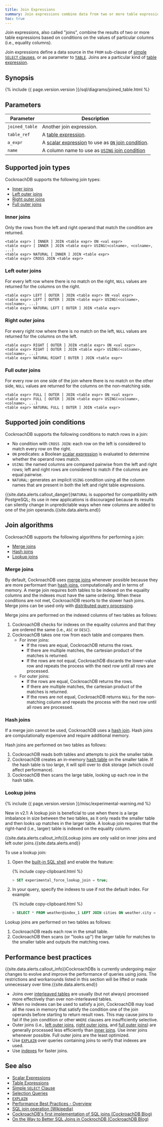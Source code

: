 ```yaml
---
title: Join Expressions
summary: Join expressions combine data from two or more table expressions.
toc: true
---
```


Join expressions, also called "joins", combine the results of two or more table expressions based on conditions on the values of particular columns (i.e., equality columns).

Join expressions define a data source in the `FROM` sub-clause of [simple `SELECT` clauses](select-clause.html), or as parameter to [`TABLE`](selection-queries.html#table-clause). Joins are a particular kind of [table expression](table-expressions.html).


## Synopsis

<div>{% include {{ page.version.version }}/sql/diagrams/joined_table.html %}</div>

<div markdown="1"></div>

## Parameters

Parameter | Description
----------|------------
`joined_table` | Another join expression.
`table_ref` | A [table expression](table-expressions.html).
`a_expr` | A [scalar expression](scalar-expressions.html) to use as [`ON` join condition](#supported-join-conditions).
`name` | A column name to use as [`USING` join condition](#supported-join-conditions)

## Supported join types

CockroachDB supports the following join types:

- [Inner joins](#inner-joins)
- [Left outer joins](#left-outer-joins)
- [Right outer joins](#right-outer-joins)
- [Full outer joins](#full-outer-joins)

### Inner joins

Only the rows from the left and right operand that match the condition are returned.

~~~
<table expr> [ INNER ] JOIN <table expr> ON <val expr>
<table expr> [ INNER ] JOIN <table expr> USING(<colname>, <colname>, ...)
<table expr> NATURAL [ INNER ] JOIN <table expr>
<table expr> CROSS JOIN <table expr>
~~~

### Left outer joins

For every left row where there is no match on the right, `NULL` values are returned for the columns on the right.

~~~
<table expr> LEFT [ OUTER ] JOIN <table expr> ON <val expr>
<table expr> LEFT [ OUTER ] JOIN <table expr> USING(<colname>, <colname>, ...)
<table expr> NATURAL LEFT [ OUTER ] JOIN <table expr>
~~~

### Right outer joins

For every right row where there is no match on the left, `NULL` values are returned for the columns on the left.

~~~
<table expr> RIGHT [ OUTER ] JOIN <table expr> ON <val expr>
<table expr> RIGHT [ OUTER ] JOIN <table expr> USING(<colname>, <colname>, ...)
<table expr> NATURAL RIGHT [ OUTER ] JOIN <table expr>
~~~

### Full outer joins

For every row on one side of the join where there is no match on the other side, `NULL` values are returned for the columns on the non-matching side.

~~~
<table expr> FULL [ OUTER ] JOIN <table expr> ON <val expr>
<table expr> FULL [ OUTER ] JOIN <table expr> USING(<colname>, <colname>, ...)
<table expr> NATURAL FULL [ OUTER ] JOIN <table expr>
~~~

## Supported join conditions

CockroachDB supports the following conditions to match rows in a join:

- No condition with `CROSS JOIN`: each row on the left is considered
  to match every row on the right.
- `ON` predicates: a Boolean [scalar expression](scalar-expressions.html)
  is evaluated to determine whether the operand rows match.
- `USING`: the named columns are compared pairwise from the left and
  right rows; left and right rows are considered to match if the
  columns are equal pairwise.
- `NATURAL`: generates an implicit `USING` condition using all the
  column names that are present in both the left and right table
  expressions.

<section>{{site.data.alerts.callout_danger}}<code>NATURAL</code> is supported for compatibility with PostgreSQL; its use in new applications is discouraged because its results can silently change in unpredictable ways when new columns are added to one of the join operands.{{site.data.alerts.end}}</section>

## Join algorithms

CockroachDB supports the following algorithms for performing a join:

- [Merge joins](#merge-joins)
- [Hash joins](#hash-joins)
- [Lookup joins](#lookup-joins)

### Merge joins

By default, CockroachDB uses [merge joins](https://en.wikipedia.org/wiki/Sort-merge_join) whenever possible because they are more performant than [hash joins](#hash-joins), computationally and in terms of memory. A merge join requires both tables to be indexed on the equality columns and the indexes must have the same ordering. When these conditions are not met, CockroachDB resorts to the slower hash joins. Merge joins can be used only with [distributed query processing](https://www.cockroachlabs.com/blog/local-and-distributed-processing-in-cockroachdb/).

Merge joins are performed on the indexed columns of two tables as follows:

1. CockroachDB checks for indexes on the equality columns and that they are ordered the same (i.e., `ASC` or `DESC`).
2. CockroachDB takes one row from each table and compares them.  
    - For inner joins:  
        - If the rows are equal, CockroachDB returns the rows.
        - If there are multiple matches, the cartesian product of the matches is returned.
        - If the rows are not equal, CockroachDB discards the lower-value row and repeats the process with the next row until all rows are processed.
    - For outer joins:
        - If the rows are equal, CockroachDB returns the rows.
        - If there are multiple matches, the cartesian product of the matches is returned.
        - If the rows are not equal, CockroachDB returns `NULL` for the non-matching column and repeats the process with the next row until all rows are processed.

### Hash joins

If a merge join cannot be used, CockroachDB uses a [hash join](https://en.wikipedia.org/wiki/Hash_join). Hash joins are computationally expensive and require additional memory.

Hash joins are performed on two tables as follows:

1. CockroachDB reads both tables and attempts to pick the smaller table.
2. CockroachDB creates an in-memory [hash table](https://en.wikipedia.org/wiki/Hash_table) on the smaller table. If the hash table is too large, it will spill over to disk storage (which could affect performance).
3. CockroachDB then scans the large table, looking up each row in the hash table.

### Lookup joins

{% include {{ page.version.version }}/misc/experimental-warning.md %}

<span class="version-tag">New in v2.1:</span> A lookup join is beneficial to use when there is a large imbalance in size between the two tables, as it only reads the smaller table and then looks up matches in the larger table. A lookup join requires that the right-hand (i.e., larger) table is indexed on the equality column.

{{site.data.alerts.callout_info}}Lookup joins are only valid on inner joins and left outer joins.{{site.data.alerts.end}}

To use a lookup join:

1. Open the [built-in SQL shell](use-the-built-in-sql-client.html) and enable the feature:

    {% include copy-clipboard.html %}
    ~~~ sql
    > SET experimental_force_lookup_join = true;
    ~~~

2. In your query, specify the indexes to use if not the default index. For example:

    {% include copy-clipboard.html %}
    ~~~ sql
    > SELECT * FROM weather@index_1 LEFT JOIN cities ON weather.city = cities.name;
    ~~~

Lookup joins are performed on two tables as follows:

1. CockroachDB reads each row in the small table.
2. CockroachDB then scans (or "looks up") the larger table for matches to the smaller table and outputs the matching rows.

## Performance best practices

{{site.data.alerts.callout_info}}CockroachDBs is currently undergoing major changes to evolve and improve the performance of queries using joins. The restrictions and workarounds listed in this section will be lifted or made unnecessary over time.{{site.data.alerts.end}}

- Joins over [interleaved tables](interleave-in-parent.html) are usually (but not always) processed more effectively than over non-interleaved tables.
- When no indexes can be used to satisfy a join, CockroachDB may load all the rows in memory that satisfy the condition one of the join operands before starting to return result rows. This may cause joins to fail if the join condition or other `WHERE` clauses are insufficiently selective.
- Outer joins (i.e., [left outer joins](#left-outer-joins), [right outer joins](#right-outer-joins), and [full outer joins](#full-outer-joins)) are generally processed less efficiently than [inner joins](#inner-joins). Use inner joins whenever possible. Full outer joins are the least optimized.
- Use [`EXPLAIN`](explain.html) over queries containing joins to verify that indexes are used.
- Use [indexes](indexes.html) for faster joins.

## See also

- [Scalar Expressions](scalar-expressions.html)
- [Table Expressions](table-expressions.html)
- [Simple `SELECT` Clause](select-clause.html)
- [Selection Queries](selection-queries.html)
- [`EXPLAIN`](explain.html)
- [Performance Best Practices - Overview](performance-best-practices-overview.html)
- [SQL join operation (Wikipedia)](https://en.wikipedia.org/wiki/Join_(SQL))
- [CockroachDB's first implementation of SQL joins (CockroachDB Blog)](https://www.cockroachlabs.com/blog/cockroachdbs-first-join/)
- [On the Way to Better SQL Joins in CockrochDB (CockroachDB Blog)](https://www.cockroachlabs.com/blog/better-sql-joins-in-cockroachdb/)
